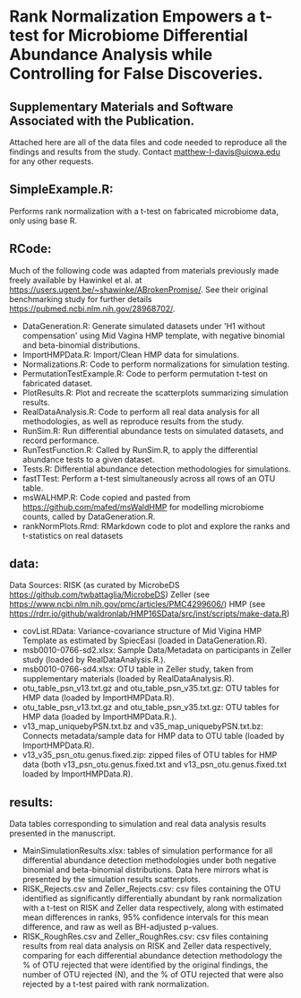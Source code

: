 # Rank Normalization Empowers a t-test for Microbiome Differential Abundance Analysis while Controlling for False Discoveries.
## Supplementary Materials and Software Associated with the Publication.

Attached here are all of the data files and code needed to reproduce all the findings and results from the study. Contact matthew-l-davis@uiowa.edu for any other requests.

##  SimpleExample.R:
  
Performs rank normalization with a t-test on fabricated microbiome data, only using base R.

##  RCode:

Much of the following code was adapted from materials previously made freely available by Hawinkel et al. at https://users.ugent.be/~shawinke/ABrokenPromise/. See their original benchmarking study for further details https://pubmed.ncbi.nlm.nih.gov/28968702/.

- DataGeneration.R: Generate simulated datasets under 'H1 without compensation' using Mid Vagina HMP template, with negative binomial and beta-binomial distributions.
- ImportHMPData.R: Import/Clean HMP data for simulations.
- Normalizations.R: Code to perform normalizations for simulation testing.
- PermutationTestExample.R: Code to perform permutation t-test on fabricated dataset.
- PlotResults.R: Plot and recreate the scatterplots summarizing simulation results.
- RealDataAnalysis.R: Code to perform all real data analysis for all methodologies, as well as reproduce results from the study.
- RunSim.R: Run differential abundance tests on simulated datasets, and record performance.
- RunTestFunction.R: Called by RunSim.R, to apply the differential abundance tests to a given dataset.
- Tests.R: Differential abundance detection methodologies for simulations.
- fastTTest: Perform a t-test simultaneously across all rows of an OTU table.
- msWALHMP.R: Code copied and pasted from https://github.com/mafed/msWaldHMP for modelling microbiome counts, called by DataGeneration.R.
- rankNormPlots.Rmd: RMarkdown code to plot and explore the ranks and t-statistics on real datasets

##  data:

Data Sources: 
RISK (as curated by MicrobeDS https://github.com/twbattaglia/MicrobeDS)
Zeller (see https://www.ncbi.nlm.nih.gov/pmc/articles/PMC4299606/) 
HMP (see https://rdrr.io/github/waldronlab/HMP16SData/src/inst/scripts/make-data.R)

- covList.RData: Variance-covariance structure of Mid Vigina HMP Template as estimated by SpiecEasi (loaded in DataGeneration.R).
- msb0010-0766-sd2.xlsx: Sample Data/Metadata on participants in Zeller study (loaded by RealDataAnalysis.R.).
- msb0010-0766-sd4.xlsx: OTU table in Zeller study, taken from supplementary materials (loaded by RealDataAnalysis.R).
- otu_table_psn_v13.txt.gz and otu_table_psn_v35.txt.gz: OTU tables for HMP data (loaded by ImportHMPData.R).
- otu_table_psn_v13.txt.gz and otu_table_psn_v35.txt.gz: OTU tables for HMP data (loaded by ImportHMPData.R.).
- v13_map_uniquebyPSN.txt.bz and v35_map_uniquebyPSN.txt.bz: Connects metadata/sample data for HMP data to OTU table (loaded by ImportHMPData.R). 
- v13_v35_psn_otu.genus.fixed.zip: zipped files of OTU tables for HMP data (both v13_psn_otu.genus.fixed.txt and v13_psn_otu.genus.fixed.txt loaded by ImportHMPData.R).

##  results:

Data tables corresponding to simulation and real data analysis results presented in the manuscript. 

- MainSimulationResults.xlsx: tables of simulation performance for all differential abundance detection methodologies under both negative binomial and beta-binomial distributions. Data here mirrors what is presented by the simulation results scatterplots. 
- RISK_Rejects.csv and Zeller_Rejects.csv: csv files containing the OTU identified as significantly differentially abundant by rank normalization with a t-test on RISK and Zeller data respectively, along with estimated mean differences in ranks, 95% confidence intervals for this mean difference, and raw as well as BH-adjusted p-values.
- RISK_RoughRes.csv and Zeller_RoughRes.csv: csv files containing results from real data analysis on RISK and Zeller data respectively, comparing for each differential abundance detection methodology the % of OTU rejected that were identified by the original findings, the number of OTU rejected (N), and the % of OTU rejected that were also rejected by a t-test paired with rank normalization. 

